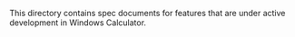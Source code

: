 This directory contains spec documents for features that are under active development in Windows Calculator.
